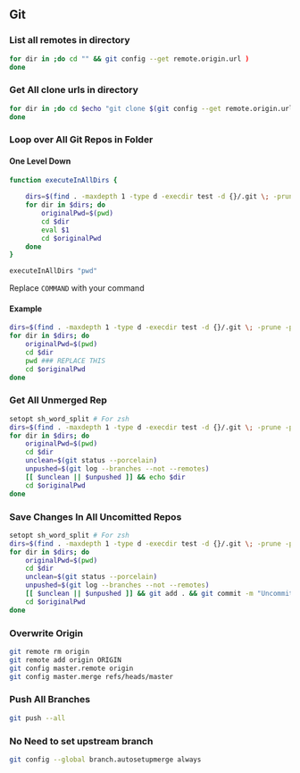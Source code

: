 ## Git
### List all remotes in directory
```bash
for dir in ;do cd "" && git config --get remote.origin.url )
done
```

### Get All clone urls in directory
```bash
for dir in ;do cd $echo "git clone $(git config --get remote.origin.url)" )
done
```

### Loop over All Git Repos in Folder

#### One Level Down
```bash
function executeInAllDirs {
    
	dirs=$(find . -maxdepth 1 -type d -execdir test -d {}/.git \; -prune -print 2>/dev/null)
	for dir in $dirs; do
		originalPwd=$(pwd)
		cd $dir
		eval $1
		cd $originalPwd
	done
}

executeInAllDirs "pwd"

```
Replace `COMMAND` with your command

#### Example
```bash
dirs=$(find . -maxdepth 1 -type d -execdir test -d {}/.git \; -prune -print 2>/dev/null)
for dir in $dirs; do
	originalPwd=$(pwd)
	cd $dir
	pwd ### REPLACE THIS
	cd $originalPwd
done
```

### Get All Unmerged Rep
```bash
setopt sh_word_split # For zsh
dirs=$(find . -maxdepth 1 -type d -execdir test -d {}/.git \; -prune -print 2>/dev/null)
for dir in $dirs; do
	originalPwd=$(pwd)
	cd $dir
    unclean=$(git status --porcelain)
    unpushed=$(git log --branches --not --remotes)
    [[ $unclean || $unpushed ]] && echo $dir
	cd $originalPwd
done
```


### Save Changes In All Uncomitted Repos
```bash
setopt sh_word_split # For zsh
dirs=$(find . -maxdepth 1 -type d -execdir test -d {}/.git \; -prune -print 2>/dev/null)
for dir in $dirs; do
	originalPwd=$(pwd)
	cd $dir
    unclean=$(git status --porcelain)
    unpushed=$(git log --branches --not --remotes)
    [[ $unclean || $unpushed ]] && git add . && git commit -m "Uncommited Changes" && git push --all
	cd $originalPwd
done
```

### Overwrite Origin
```bash
git remote rm origin
git remote add origin ORIGIN
git config master.remote origin
git config master.merge refs/heads/master
```

### Push All Branches
```bash
git push --all
```

### No Need to set upstream branch
```bash
git config --global branch.autosetupmerge always
```
<!--stackedit_data:
eyJoaXN0b3J5IjpbMTc1NDUyMDQ3N119
-->